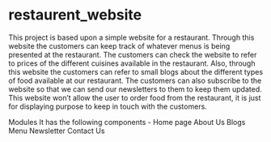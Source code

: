 # restaurent_website

This project is based upon a simple website for a restaurant. Through
this website the customers can keep track of whatever menus is being
presented at the restaurant. The customers can check the website to
refer to prices of the different cuisines available in the restaurant. Also,
through this website the customers can refer to small blogs about the
different types of food available at our restaurant. The customers can
also subscribe to the website so that we can send our newsletters to
them to keep them updated. This website won’t allow the user to order
food from the restaurant, it is just for displaying purpose to keep in
touch with the customers.

Modules
    It has the following components - 
        Home page
        About Us
        Blogs
        Menu
        Newsletter
        Contact Us
